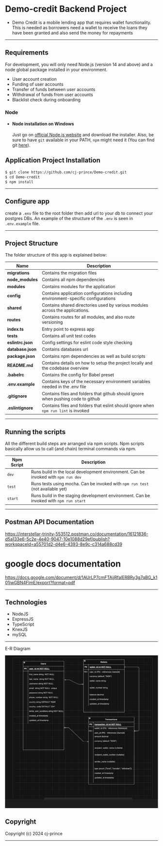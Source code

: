 # Demo-credit Backend Project

- Demo Credit is a mobile lending app that requires wallet functionality. This is needed as borrowers need a wallet to receive the loans they have been granted and also send the money for repayments

---

## Requirements

For development, you will only need Node.js (version 14 and above) and a node global package installed in your environment.

- User account creation
- Funding of user accounts
- Transfer of funds between user accounts
- Withdrawal of funds from user accounts
- Blacklist check during onboarding

### Node

- #### Node installation on Windows

    Just go on [official Node.js website](https://nodejs.org/) and download the installer.
    Also, be sure to have `git` available in your PATH, `npm` might need it (You can find git [here](https://git-scm.com/)).


## Application Project Installation

    $ git clone https://github.com/cj-prince/Demo-credit.git
    $ cd Demo-credit
    $ npm install

---

## Configure app

create a  `.env` file to the root folder then add url to your db to connect your postgres DBs. 
An example of the structure of the `.env` is seen in `.env.example` file.

---


## Project Structure
The folder structure of this app is explained below:

| Name | Description |
| ------------------------ | --------------------------------------------------------------------------------------------- |
| **migrations**           | Contains the migration files  |
| **node_modules**         | Contains all  npm dependencies     |
|     **modules**              | Contains modules for the application |
|     **config**           | Contains application configurations including environment-specific configurations 
|     **shared**              | Contains shared directories used by various modules across the applications.|
|     **routes**         | Contains routes for all modules, and also route versioning |
| **index.ts**             | Entry point to express app      |
| **tests**                | Contains all unit test codes                         |
| **eslintrc.json**        | Config settings for eslint code style checking    |
| **database.json**        | Contains databases url            |
| **package.json**         | Contains npm dependencies as well as build scripts  |  
| **README.md**            | Contains details on how to setup the project locally and the codebase overview  | 
| **.babelrc**             | Contains the config for Babel preset | 
| **.env.example**         | Contains keys of the necessary environment variables needed in the .env file  |
| **.gitignore**           | Contains files and folders that github should ignore when pushing code to github  |
| **.eslintignore**        | Contains files and folders that eslint should ignore when `npm run lint` is invoked  |

---

## Running the scripts
All the different build steps are arranged via npm scripts.
Npm scripts basically allow us to call (and chain) terminal commands via npm.

| Npm Script                | Description                                                                                       |
| ------------------------- | ------------------------------------------------------------------------------------------------- |
| `dev`                     | Runs build in the local development environment. Can be invoked with `npm run dev` |
| `test`                    | Runs tests using mocha. Can be invoked with `npm run test`  (not available yet)      |
| `start`                   | Runs build in the staging development environment. Can be invoked with `npm run start`                      |

---
## Postman API Documentation
https://interstellar-trinity-553512.postman.co/documentation/16121836-d5a133e6-5c2e-4e40-9047-10e1088d29ef/publish?workspaceId=a55701d2-d4e6-4393-8e9c-c314a688cd39

# google docs documentation

https://docs.google.com/document/d/1AUrLP7cmFTAijRfalERBRy3g7qBG_k101jwGBN4FlmE/export?format=pdf

___

## Technologies

- NodeJS
- ExpressJS
- TypeScript
- KnexJS
- mySQL

---

E-R Diagram 

![alt text](demo.png)

## Copyright

Copyright (c) 2024 cj-prince

---

